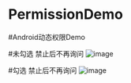 # PermissionDemo
#Android动态权限Demo

#未勾选 禁止后不再询问
![image](https://github.com/jianesrq0724/PermissionDemo/blob/master/gif/allowPermission.gif)

#勾选 禁止后不再询问
![image](https://github.com/jianesrq0724/PermissionDemo/blob/master/gif/showRequestPermission.gif)
